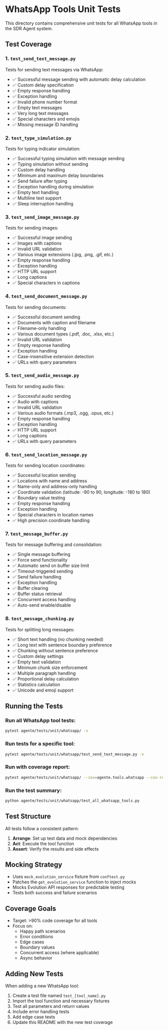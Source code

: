 # WhatsApp Tools Unit Tests

This directory contains comprehensive unit tests for all WhatsApp tools in the SDR Agent system.

## Test Coverage

### 1. `test_send_text_message.py`
Tests for sending text messages via WhatsApp:
- ✅ Successful message sending with automatic delay calculation
- ✅ Custom delay specification
- ✅ Empty response handling
- ✅ Exception handling
- ✅ Invalid phone number format
- ✅ Empty text messages
- ✅ Very long text messages
- ✅ Special characters and emojis
- ✅ Missing message ID handling

### 2. `test_type_simulation.py`
Tests for typing indicator simulation:
- ✅ Successful typing simulation with message sending
- ✅ Typing simulation without sending
- ✅ Custom delay handling
- ✅ Minimum and maximum delay boundaries
- ✅ Send failure after typing
- ✅ Exception handling during simulation
- ✅ Empty text handling
- ✅ Multiline text support
- ✅ Sleep interruption handling

### 3. `test_send_image_message.py`
Tests for sending images:
- ✅ Successful image sending
- ✅ Images with captions
- ✅ Invalid URL validation
- ✅ Various image extensions (.jpg, .png, .gif, etc.)
- ✅ Empty response handling
- ✅ Exception handling
- ✅ HTTP URL support
- ✅ Long captions
- ✅ Special characters in captions

### 4. `test_send_document_message.py`
Tests for sending documents:
- ✅ Successful document sending
- ✅ Documents with caption and filename
- ✅ Filename-only handling
- ✅ Various document types (.pdf, .doc, .xlsx, etc.)
- ✅ Invalid URL validation
- ✅ Empty response handling
- ✅ Exception handling
- ✅ Case-insensitive extension detection
- ✅ URLs with query parameters

### 5. `test_send_audio_message.py`
Tests for sending audio files:
- ✅ Successful audio sending
- ✅ Audio with captions
- ✅ Invalid URL validation
- ✅ Various audio formats (.mp3, .ogg, .opus, etc.)
- ✅ Empty response handling
- ✅ Exception handling
- ✅ HTTP URL support
- ✅ Long captions
- ✅ URLs with query parameters

### 6. `test_send_location_message.py`
Tests for sending location coordinates:
- ✅ Successful location sending
- ✅ Locations with name and address
- ✅ Name-only and address-only handling
- ✅ Coordinate validation (latitude: -90 to 90, longitude: -180 to 180)
- ✅ Boundary value testing
- ✅ Empty response handling
- ✅ Exception handling
- ✅ Special characters in location names
- ✅ High precision coordinate handling

### 7. `test_message_buffer.py`
Tests for message buffering and consolidation:
- ✅ Single message buffering
- ✅ Force send functionality
- ✅ Automatic send on buffer size limit
- ✅ Timeout-triggered sending
- ✅ Send failure handling
- ✅ Exception handling
- ✅ Buffer clearing
- ✅ Buffer status retrieval
- ✅ Concurrent access handling
- ✅ Auto-send enable/disable

### 8. `test_message_chunking.py`
Tests for splitting long messages:
- ✅ Short text handling (no chunking needed)
- ✅ Long text with sentence boundary preference
- ✅ Chunking without sentence preference
- ✅ Custom delay settings
- ✅ Empty text validation
- ✅ Minimum chunk size enforcement
- ✅ Multiple paragraph handling
- ✅ Proportional delay calculation
- ✅ Statistics calculation
- ✅ Unicode and emoji support

## Running the Tests

### Run all WhatsApp tool tests:
```bash
pytest agente/tests/unit/whatsapp/ -v
```

### Run tests for a specific tool:
```bash
pytest agente/tests/unit/whatsapp/test_send_text_message.py -v
```

### Run with coverage report:
```bash
pytest agente/tests/unit/whatsapp/ --cov=agente.tools.whatsapp --cov-report=html
```

### Run the test summary:
```bash
python agente/tests/unit/whatsapp/test_all_whatsapp_tools.py
```

## Test Structure

All tests follow a consistent pattern:
1. **Arrange**: Set up test data and mock dependencies
2. **Act**: Execute the tool function
3. **Assert**: Verify the results and side effects

## Mocking Strategy

- Uses `mock_evolution_service` fixture from `conftest.py`
- Patches the `get_evolution_service` function to inject mocks
- Mocks Evolution API responses for predictable testing
- Tests both success and failure scenarios

## Coverage Goals

- Target: >90% code coverage for all tools
- Focus on:
  - Happy path scenarios
  - Error conditions
  - Edge cases
  - Boundary values
  - Concurrent access (where applicable)
  - Async behavior

## Adding New Tests

When adding a new WhatsApp tool:
1. Create a test file named `test_[tool_name].py`
2. Import the tool function and necessary fixtures
3. Test all parameters and return values
4. Include error handling tests
5. Add edge case tests
6. Update this README with the new test coverage